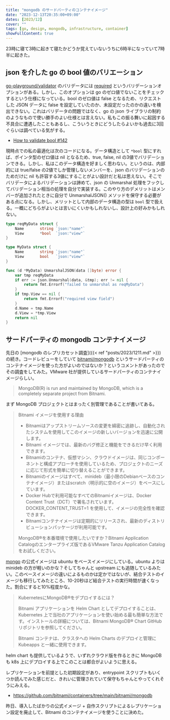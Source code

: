 ```yaml
---
title: "mongodb のサードパーティのコンテナイメージ"
date: "2023-12-13T20:35:00+09:00"
dates: [2023/12]
cover: ""
tags: [go, design, mongodb, infrastructure, container]
showFullContent: true
---
```


23時に寝て3時に起きて寝たかどうか覚えていないうちに6時半になっていて7時半に起きた。

## json を介した go の bool 値のバリエーション

[go-playground/validator](https://github.com/go-playground/validator) のバリデータには [required](https://pkg.go.dev/github.com/go-playground/validator/v10#hdr-Required) というバリデーションオプションがある。しかし、このオプションは go のゼロ値でないことをチェックするという仕様になっている。bool のゼロ値は false となるため、リクエストした JSON データに false を設定していたのか、未設定だったのかの違いを検出できない。これはバリデータの問題ではなく、go の json ライブラリの制約のようなもので使い勝手のよい仕様とは言えない。私もこの振る舞いに起因する不具合に遭遇したこともあるし、こういうときにどうしたらよいかも過去に3回ぐらいは調べている気がする。

* [How to validate bool #142](https://github.com/go-playground/validator/issues/142)

現時点での私の最適化は次のコードになる。データ構造として `*bool` 型にすれば、ポインタ型のゼロ値は nil となるため、true, false, nil の3値でバリデーションできる。しかし、私はこのデータ構造を好ましく思わない。というのは、内部的には true/false の2値でしか管理しないメンバーを、json のバリデーションのためだけに nil も許容する3値にすることがよい設計だと私は思えない。そこでバリデータによるバリデーションは諦めて、json の Unmarshal 処理をフックしてバリデーション相当の処理を自分で実装する。このやり方のデメリットはメンバーが追加されたときに自分で UnmarshalJSON() メソッドを保守する必要がある点になる。しかし、メリットとして内部のデータ構造の型は `bool` 型で扱える。一概にどちらがよいとは言いにくいかもしれないし、設計上の好みかもしれない。

```go
type reqMyData struct {
	Name       string `json:"name"`
	View       *bool  `json:"view"`
}

type MyData struct {
	Name       string `json:"name"`
	View       bool   `json:"view"`
}

func (d *MyData) UnmarshalJSON(data []byte) error {
	var tmp reqMyData
	if err := json.Unmarshal(data, &tmp); err != nil {
		return fmt.Errorf("failed to unmarshal as reqMyData")
	}
	if tmp.View == nil {
		return fmt.Errorf("required view field")
	}
	d.Name = tmp.Name
	d.View = *tmp.View
	return nil
}
```

## サードパーティの mongodb コンテナイメージ

先日の [mongodb のレプリカセット調査]({{< ref "posts/2023/1211.md" >}}) の続き。コードレビューをしていて [bitnami/mongodb](https://hub.docker.com/r/bitnami/mongodb) というサードパーティのコンテナイメージを使った方がよいのではないか？というコメントがあったのでその調査をしてみた。VMware 社が提供しているサードパーティのコンテナイメージらしい。

> MongoDB(R) is run and maintained by MongoDB, which is a completely separate project from Bitnami.

まず MongoDB プロジェクトとはまったく別管理であることが書いてある。

> Bitnami イメージを使用する理由
> 
> * Bitnamiはアップストリームソースの変更を綿密に追跡し、自動化されたシステムを使用してこのイメージの新しいバージョンを迅速に公開します。
> * Bitnami イメージでは、最新のバグ修正と機能をできるだけ早く利用できます。
> * Bitnamiのコンテナ、仮想マシン、クラウドイメージは、同じコンポーネントと構成アプローチを使用しているため、プロジェクトのニーズに応じて形式を簡単に切り替えることができます。
> * Bitnamiのイメージはすべて、minideb（最小限のDebianベースのコンテナイメージ）またはscratch（明示的に空のイメージ）をベースにしています。
> * Docker Hubで利用可能なすべてのBitnamiイメージは、Docker Content Trust（DCT）で署名されています。DOCKER_CONTENT_TRUST=1 を使用して、イメージの完全性を確認できます。
> * Bitnamiコンテナイメージは定期的にリリースされ、最新のディストリビューションパッケージが利用可能です。
> 
> MongoDB®を本番環境で使用したいですか？Bitnami Application Catalogのエンタープライズ版であるVMware Tanzu Application Catalogをお試しください。

[mongo](https://hub.docker.com/_/mongo) の公式イメージは ubuntu をベースイメージにしている。ubuntu よりは minideb の方が軽いのかな？そしてちゃんと upstream にも追随しているみたい。このベースイメージの違いによるものかは定かではないが、結合テストのイメージも移行してみたところ、10-20秒ほど結合テストの実行時間が速くなった。割合にすると10%程度かな。

> KubernetesにMongoDB®をデプロイするには？
>
> Bitnami アプリケーションを Helm Chart としてデプロイすることは、Kubernetes 上で当社のアプリケーションを使い始める最も簡単な方法です。インストールの詳細については、Bitnami MongoDB® Chart GitHub リポジトリを参照してください。
>
> Bitnami コンテナは、クラスタへの Helm Charts のデプロイと管理に Kubeapps と一緒に使用できます。

helm chart も提供しているようで、いずれクラウド版を作るときに MongoDB も k8s 上にデプロイする上でこのことは都合がよいように思える。

レプリケーションを前提とした初期設定があり、entrypoint スクリプトもいくつか読んでみた感じだと、きれいに管理されていて保守もちゃんとやってくれそうにみえる。

* https://github.com/bitnami/containers/tree/main/bitnami/mongodb

昨日、導入したばかりの公式イメージ + 自作スクリプトによるレプリケーション設定を廃止して、Bitnami のコンテナイメージを使うことに決めた。
